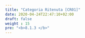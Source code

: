 ```yaml
---
title: "Categoria Ritenuta [CR01]"
date: 2020-04-24T22:47:10+02:00
draft: false
weight : 15
pre: "<b>8.1.3 </b>"
---
```



